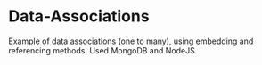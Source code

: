 # Data-Associations
Example of data associations (one to many), using embedding and referencing methods. Used MongoDB and NodeJS. 
